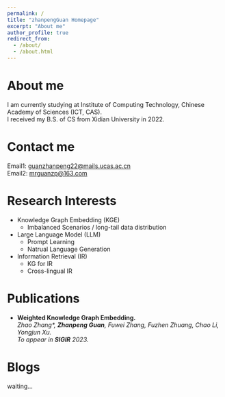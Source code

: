 ```yaml
---
permalink: /
title: "zhanpengGuan Homepage"
excerpt: "About me"
author_profile: true
redirect_from: 
  - /about/
  - /about.html
---
```


About me
======
I am currently studying at Institute of Computing Technology, Chinese Academy of Sciences (ICT, CAS). <br />
I received my B.S. of CS from Xidian University in 2022.

Contact me
======
Email1: guanzhanpeng22@mails.ucas.ac.cn <br />
Email2: mrguanzp@163.com



  
Research Interests
======
* Knowledge Graph Embedding (KGE)
  * Imbalanced Scenarios / long-tail data distribution
* Large Language Model (LLM)
  * Prompt Learning 
  * Natrual Language Generation
* Information Retrieval (IR)
  * KG for IR
  * Cross-lingual IR


Publications
======
  - **Weighted Knowledge Graph Embedding.**<br />
  *Zhao Zhang\*, **Zhanpeng Guan**, Fuwei Zhang, Fuzhen Zhuang, Chao Li, Yongjun Xu.<br />
  To appear in **SIGIR** 2023.*
  
Blogs
======
  waiting...